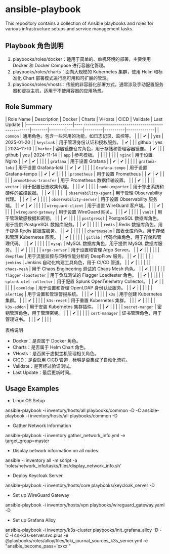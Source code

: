 # ansible-playbook

This repository contains a collection of Ansible playbooks and roles for various infrastructure setups and service management tasks.

## Playbook 角色说明

1. playbooks/roles/docker：适用于简单的、单机环境的部署，主要使用 Docker 和 Docker Compose 进行容器化管理。
2. playbooks/roles/charts：面向大规模的 Kubernetes 集群，使用 Helm 和标准化 Chart 部署模式进行高可用和可扩展的管理。
3. playbooks/roles/vhosts：传统的非容器化部署方式，通常涉及手动配置服务器和虚拟主机，适用于不使用容器的应用场景。


## Role Summary

| Role Name             | Description                                            | Docker | Charts | VHosts | CICD    | Validate | Last Update  |
|-----------------------|----  ---------------------------------------------------|--------|--------|--------|---------|----------|--------------|
| `common`                | 通用角色，包含一些常用的功能，如日志记录、监控等。           |        |        |   ✔    |         |   yes    | 2025-01-20   |
| `keycloak`              | 用于管理身份认证和授权服务。                             |   ✔    |        |        | github  |   yes    | 2024-11-10   |
| `harbor`                | 容器镜像仓库角色，用于存储和管理容器镜像。                  |   ✔    |        |        | github  |   yes    | 2024-11-14   |
| `app`                   | 参考模板。                                             |        |        |        |         |          |              |
| `nginx`                 | 用于设置 Nginx                                         |        |   ✔    |   ✔    |         |          |              |
| `grafana`               | 用于设置 Grafana                                       |        |   ✔    |   ✔    |         |          |              |
| `grafana-loki`          | 用于设置 Grafana-loki                                  |        |   ✔    |   ✔    |         |          |              |
| `Grafana-tempo`         | 用于设置 Grafana-tempo                                 |        |   ✔    |   ✔    |         |          |              |
| `prometheus`            | 用于设置 Prometheus                                    |        |   ✔    |   ✔    |         |          |              |
| `prometheus-transfer`   | 用于 Prometheus 数据传输设置。                         |        |        |   ✔    |         |          |              |
| `vector`                | 用于配置日志收集代理。                                 |        |        |   ✔    |         |          |              |
| `node-exporter`         | 用于导出系统和硬件的监控数据。                         |        |   ✔    |        |         |          |              |
| `observability-agent`   | 用于管理 Observability 代理。                          |        |   ✔    |   ✔    |         |          |              |
| `observability-server`  | 用于设置 Observability 服务端。                        |        |   ✔    |   ✔    |         |          |              |
| `wireguard-client`      | 用于设置 WireGuard 客户端。                            |        |        |   ✔    |         |          |              |
| `wireguard-gateway`     | 用于设置 WireGuard 网关。                              |        |        |   ✔    |         |          |              |
| `vault`                 | 用于管理敏感数据和密钥。                               |        |        |   ✔    |         |          |              |
| `postgresql`            | PostgreSQL 数据库角色，用于提供 PostgreSQL 数据库服务。|        |   ✔    |        |         |          |              |
| `redis`                 | Redis 数据库角色，用于提供 Redis 数据库服务。          |        |   ✔    |        |         |          |              |
| `chartmuseum`           | 图表仓库角色，用于存储和管理 Kubernetes 图表。         |        |   ✔    |        |         |          |              |
| `gitlab`                | 代码仓库角色，用于存储和管理代码。                     |        |   ✔    |        |         |          |              |
| `mysql`                 | MySQL 数据库角色，用于提供 MySQL 数据库服务。          |        |   ✔    |        |         |          |              |
| `argo-server`           | 用于设置和管理 Argo Server。                           |        |   ✔    |        |         |          |              |
| `deepflow`              | 用于流量监控与网络性能分析的 DeepFlow 服务。           |        |   ✔    |        |         |          |              |
| `jenkins`               | Jenkins 自动化构建工具角色，用于 CI/CD 管道。          |        |   ✔    |        |         |          |              |
| `chaos-mesh`            | 用于 Chaos Engineering 测试的 Chaos Mesh 角色。        |        |   ✔    |        |         |          |              |
| `flagger-loadtester`    | 用于负载测试的 Flagger Loadtester 角色。               |        |   ✔    |        |         |          |              |
| `splunk-otel-collector` | 用于配置 Splunk OpenTelemetry Collector。              |        |   ✔    |        |         |          |              |
| `openldap`              | 用于设置和管理 OpenLDAP 身份认证服务。                 |        |   ✔    |        |         |          |              |
| `alerting`              | 用于设置和管理警报系统。                               |        |        |   ✔    |         |          |              |
| `k3s`                   | 用于创建 Kubernetes 集群。                             |        |        |   ✔    |         |          |              |
| `k3s-reset`             | 用于重置 Kubernetes 集群。                             |        |        |   ✔    |         |          |              |
| `k3s-addon`             | 用于安装 Kubernetes 集群插件。                         |        |        |   ✔    |         |          |              |
| `secret-manger`         | 密钥管理角色，用于管理密钥。                           |        |        |   ✔    |         |          |              |
| `cert-manager`          | 证书管理角色，用于管理证书。                           |        |        |   ✔    |         |          |              |

表格说明
- Docker：是否属于 Docker 角色。
- Charts：是否属于 Helm Chart 角色。
- VHosts：是否属于虚拟主机管理相关角色。
- CICD：是否启用 CICD 管道，标明是否集成了自动化流程。
- Validate：是否经过验证测试。
- Last Update：最后更新时间。

##  Usage Examples

- Linux OS Setup

ansible-playbook -i inventory/hosts/all playbooks/common -D -C
ansible-playbook -i inventory/hosts/all playbooks/common -D

- Gather Network Information

ansible-playbook -i inventory gather_network_info.yml -e target_group=master

- Display network information on all nodes

ansible -i inventory all -m script -a 'roles/network_info/tasks/files/display_network_info.sh'

- Deploy Keycloak Server

ansible-playbook -i inventory/hosts/core playbooks/keycloak_server -D

- Set up WireGuard Gateway

ansible-playbook -i inventory/hosts/vpn playbooks/wireguard_gateway.yaml -D

- Set up Grafana Alloy

ansible-playbook -i inventory/k3s-cluster playbooks/init_grafana_alloy -D -C -l cn-k3s-server.svc.plus -e @playbooks/roles/alloy/files/loki_journal_sources_k3s_server.yml -e "ansible_become_pass='xxxx'"
